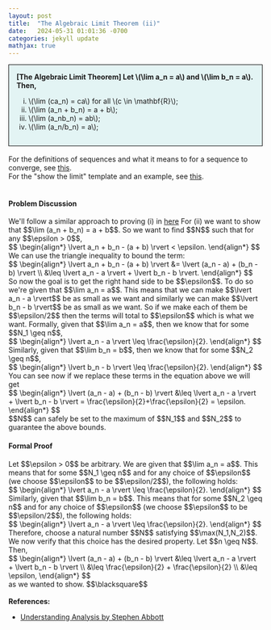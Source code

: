 ```yaml
---
layout: post
title:  "The Algebraic Limit Theorem (ii)"
date:   2024-05-31 01:01:36 -0700
categories: jekyll update
mathjax: true
---
```

<div style="background-color: #E3F4F4; padding: 15px 15px 15px 15px; border:1px solid black;">
  <b>[The Algebraic Limit Theorem] Let \(\lim a_n = a\) and \(\lim b_n = a\). Then,</b>
	  <ol type="i">
	    <li>\(\lim (ca_n) = ca\) for all \(c \in \mathbf{R}\);</li>
	    <li>\(\lim (a_n + b_n) = a + b\);</li>
	    <li>\(\lim (a_nb_n) = ab\);</li>
	    <li>\(\lim (a_n/b_n) = a\);</li>
	  </ol>
</div>
<br>
For the definitions of sequences and what it means to for a sequence to converge, see <a href="https://strncat.github.io/jekyll/update/2024/05/21/analysis-seq-definitions.html">this</a>.
<br>
For the "show the limit" template and an example, see <a href="https://strncat.github.io/jekyll/update/2024/05/12/analysis-seq-limit-template.html">this</a>.
<br>
<br>
<!------------------------------------------------------------------------------------>
<h4><b>Problem Discussion</b></h4>
We'll follow a similar approach to proving (i) in <a href="https://strncat.github.io/jekyll/update/2024/05/30/analysis-seq-algebraic-limit-theorem-i.html">here</a> For (ii) we want to show that $$\lim (a_n + b_n) = a + b$$. So we want to find $$N$$ such that for any $$\epsilon > 0$$,
<div>
$$
\begin{align*}
\lvert a_n + b_n - (a + b) \rvert < \epsilon.
\end{align*}
$$
</div>
We can use the triangle inequality to bound the term:
<div>
$$
\begin{align*}
\lvert a_n + b_n - (a + b) \rvert &= \lvert (a_n - a) + (b_n - b) \rvert \\
&\leq \lvert a_n - a \rvert + \lvert b_n - b \rvert.
\end{align*}
$$
</div>
So now the goal is to get the right hand side to be $$\epsilon$$. To do so we're given that $$\lim a_n = a$$. This means that we can make $$\lvert a_n - a \rvert$$ be as small as we want and similarly we can make $$\lvert b_n - b \rvert$$ be as small as we want. So if we make each of them be $$\epsilon/2$$ then the terms will total to $$\epsilon$$ which is what we want. Formally, given that $$\lim a_n = a$$, then we know that for some $$N_1 \geq n$$, 
<div>
$$
\begin{align*}
\lvert a_n - a \rvert \leq \frac{\epsilon}{2}.
\end{align*}
$$
</div>
Similarly, given that $$\lim b_n = b$$, then we know that for some $$N_2 \geq n$$, 
<div>
$$
\begin{align*}
\lvert b_n - b \rvert \leq \frac{\epsilon}{2}.
\end{align*}
$$
</div>
You can see now if we replace these terms in the equation above we will get
<div>
$$
\begin{align*}
\lvert (a_n - a) + (b_n - b) \rvert &\leq \lvert a_n - a \rvert + \lvert b_n - b \rvert = \frac{\epsilon}{2}+\frac{\epsilon}{2} = \epsilon.
\end{align*}
$$
</div>
$$N$$ can safely be set to the maximum of $$N_1$$ and $$N_2$$ to guarantee the above bounds.
<br>
<!------------------------------------------------------------------------------------>
<h4><b>Formal Proof</b></h4>
Let $$\epsilon > 0$$ be arbitrary. We are given that $$\lim a_n = a$$. This means that for some $$N_1 \geq n$$ and for any choice of $$\epsilon$$ (we choose $$\epsilon$$ to be $$\epsilon/2$$), the following holds:
<div>
$$
\begin{align*}
\lvert a_n - a \rvert \leq \frac{\epsilon}{2}.
\end{align*}
$$
</div>
Similarly, given that $$\lim b_n = b$$. This means that for some $$N_2 \geq n$$ and for any choice of $$\epsilon$$ (we choose $$\epsilon$$ to be $$\epsilon/2$$), the following holds:
<div>
$$
\begin{align*}
\lvert a_n - a \rvert \leq \frac{\epsilon}{2}.
\end{align*}
$$
</div>
Therefore, choose a natural number $$N$$ satisfying $$\max(N_1,N_2)$$. We now verify that this choice has the desired property. Let $$n \geq N$$. Then,
<div>
$$
\begin{align*}
\lvert (a_n - a) + (b_n - b) \rvert &\leq \lvert a_n - a \rvert + \lvert b_n - b \rvert \\
&\leq \frac{\epsilon}{2} + \frac{\epsilon}{2} \\
&\leq \epsilon,
\end{align*}
$$
</div>
as we wanted to show. $$\blacksquare$$
<br>
<br>
<!------------------------------------------------------------------------------------>
<b>References:</b>
<ul>
<li><a href="https://www.amazon.com/Understanding-Analysis-Undergraduate-Texts-Mathematics/dp/1493927116">Understanding Analysis by Stephen Abbott</a></li>
</ul>